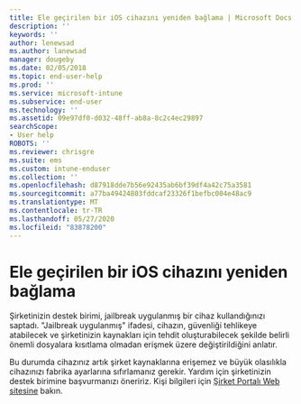 ```yaml
---
title: Ele geçirilen bir iOS cihazını yeniden bağlama | Microsoft Docs
description: ''
keywords: ''
author: lenewsad
ms.author: lanewsad
manager: dougeby
ms.date: 02/05/2018
ms.topic: end-user-help
ms.prod: ''
ms.service: microsoft-intune
ms.subservice: end-user
ms.technology: ''
ms.assetid: 09e97df0-d032-48ff-ab8a-8c2c4ec29897
searchScope:
- User help
ROBOTS: ''
ms.reviewer: chrisgre
ms.suite: ems
ms.custom: intune-enduser
ms.collection: ''
ms.openlocfilehash: d87918dde7b56e92435ab6bf39df4a42c75a3581
ms.sourcegitcommit: a77ba49424803fddcaf23326f1befbc004e48ac9
ms.translationtype: MT
ms.contentlocale: tr-TR
ms.lasthandoff: 05/27/2020
ms.locfileid: "83878200"
---
```

# <a name="how-to-reconnect-a-compromised-ios-device"></a>Ele geçirilen bir iOS cihazını yeniden bağlama

Şirketinizin destek birimi, jailbreak uygulanmış bir cihaz kullandığınızı saptadı. "Jailbreak uygulanmış" ifadesi, cihazın, güvenliği tehlikeye atabilecek ve şirketinizin kaynakları için tehdit oluşturabilecek şekilde belirli önemli dosyalara kısıtlama olmadan erişmek üzere değiştirildiğini anlatır. 

Bu durumda cihazınız artık şirket kaynaklarına erişemez ve büyük olasılıkla cihazınızı fabrika ayarlarına sıfırlamanız gerekir. Yardım için şirketinizin destek birimine başvurmanızı öneririz. Kişi bilgileri için [Şirket Portalı Web sitesine](https://go.microsoft.com/fwlink/?linkid=2010980) bakın.
